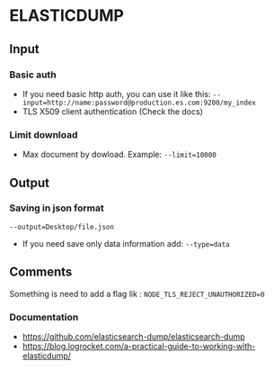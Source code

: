 # ELASTICDUMP



## Input

### Basic auth
- If you need basic http auth, you can use it like this: ```--input=http://name:password@production.es.com:9200/my_index```
- TLS X509 client authentication (Check the docs)

### Limit download

- Max document by dowload. Example: ```--limit=10000```

## Output

### Saving in json format

```--output=Desktop/file.json```

- If you need save only data information add: ```--type=data```
 
## Comments

Something is need to add a flag lik : ```NODE_TLS_REJECT_UNAUTHORIZED=0```


### Documentation

- https://github.com/elasticsearch-dump/elasticsearch-dump 
- https://blog.logrocket.com/a-practical-guide-to-working-with-elasticdump/ 
